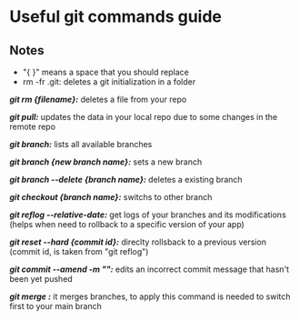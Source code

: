 # Useful git commands guide

## Notes

- "{ }" means a space that you should replace
- rm -fr .git: deletes a git initialization in a folder

**_git rm {filename}:_** deletes a file from your repo

**_git pull:_** updates the data in your local repo due to some changes in the remote repo

**_git branch:_** lists all available branches

**_git branch {new branch name}:_** sets a new branch

**_git branch --delete {branch name}:_** deletes a existing branch

**_git checkout {branch name}:_** switchs to other branch

**_git reflog --relative-date:_** get logs of your branches and its modifications (helps when need to rollback to a specific version of your app)

**_git reset --hard {commit id}:_** direclty rollsback to a previous version (commit id, is taken from "git reflog")

**_git commit --amend -m "":_** edits an incorrect commit message that hasn't been yet pushed

**_git merge <branch to be merged>:_** it merges branches, to apply this command is needed to switch first to your main branch
